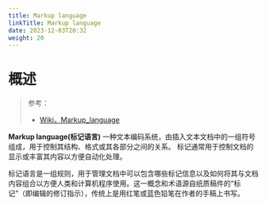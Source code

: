 ```yaml
---
title: Markup language
linkTitle: Markup language
date: 2023-12-03T20:32
weight: 20
---
```


# 概述

> 参考：
> 
> - [Wiki，Markup_language](https://en.wikipedia.org/wiki/Markup_language)

**Markup language(标记语言)** 一种文本编码系统，由插入文本文档中的一组符号组成，用于控制其结构、格式或其各部分之间的关​​系。 标记通常用于控制文档的显示或丰富其内容以方便自动化处理。

标记语言是一组规则，用于管理文档中可以包含哪些标记信息以及如何将其与文档内容组合以方便人类和计算机程序使用。这一概念和术语源自纸质稿件的“标记”（即编辑的修订指示），传统上是用红笔或蓝色铅笔在作者的手稿上书写。